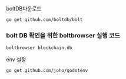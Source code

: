 
boltDB다운로드
```
go get github.com/boltdb/bolt
```


### bolt DB 확인을 위한 boltbrowser 실행 코드

``` 
boltbrowser blockchain.db 
```


env 설정 
```
go get github.com/joho/godotenv
```